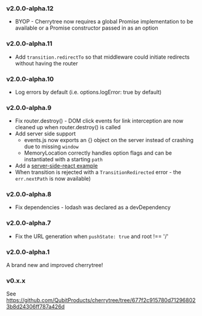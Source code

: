 ### v2.0.0-alpha.12

* BYOP - Cherrytree now requires a global Promise implementation to be available or a Promise constructor passed in as an option

### v2.0.0-alpha.11

* Add `transition.redirectTo` so that middleware could initiate redirects without having the router

### v2.0.0-alpha.10

* Log errors by default (i.e. options.logError: true by default)

### v2.0.0-alpha.9

* Fix router.destroy() - DOM click events for link interception are now cleaned up when router.destroy() is called
* Add server side support
  * events.js now exports an {} object on the server instead of crashing due to missing `window`
  * MemoryLocation correctly handles option flags and can be instantiated with a starting `path`
* Add a [server-side-react example](../examples/server-side-react)
* When transition is rejected with a `TransitionRedirected` error - the `err.nextPath` is now available)

### v2.0.0-alpha.8

* Fix dependencies - lodash was declared as a devDependency

### v2.0.0-alpha.7

* Fix the URL generation when `pushState: true` and root !== '/'

### v2.0.0-alpha.1

A brand new and improved cherrytree!

### v0.x.x

See https://github.com/QubitProducts/cherrytree/tree/677f2c915780d712968023b8d24306ff787a426d